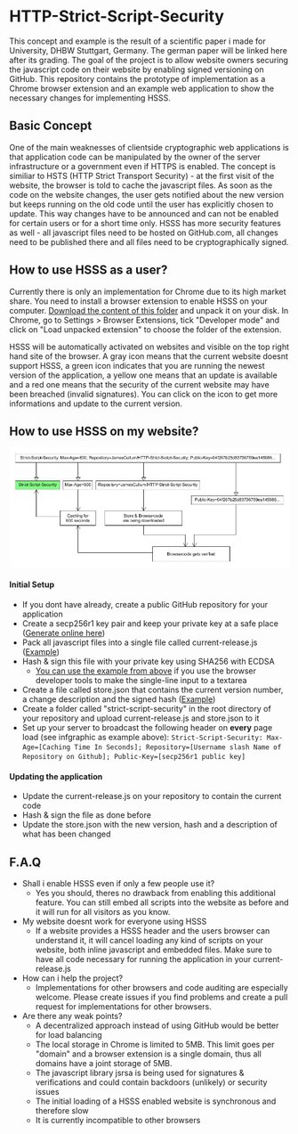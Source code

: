 # HTTP-Strict-Script-Security
This concept and example is the result of a scientific paper i made for University, DHBW Stuttgart, Germany. The german paper will be linked here after its grading. The goal of the project is to allow website owners securing the javascript code on their website by enabling signed versioning on GitHub. This repository contains the prototype of implementation as a Chrome browser extension and an example web application to show the necessary changes for implementing HSSS.

## Basic Concept
One of the main weaknesses of clientside cryptographic web applications is that application code can be manipulated by the owner of the server infrastructure or a government even if HTTPS is enabled. The concept is similiar to HSTS (HTTP Strict Transport Security) - at the first visit of the website, the browser is told to cache the javascript files. As soon as the code on the website changes, the user gets notified about the new version but keeps running on the old code until the user has explicitly chosen to update. This way changes have to be announced and can not be enabled for certain users or for a short time only. HSSS has more security features as well - all javascript files need to be hosted on GitHub.com, all changes need to be published there and all files need to be cryptographically signed.

## How to use HSSS as a user?
Currently there is only an implementation for Chrome due to its high market share. You need to install a browser extension to enable HSSS on your computer. [Download the content of this folder](https://github.com/JamesCullum/HTTP-Strict-Script-Security/tree/master/chrome-addon) and unpack it on your disk. In Chrome, go to Settings > Browser Extensions, tick "Developer mode" and click on "Load unpacked extension" to choose the folder of the extension.

HSSS will be automatically activated on websites and visible on the top right hand site of the browser. A gray icon means that the current website doesnt support HSSS, a green icon indicates that you are running the newest version of the application, a yellow one means that an update is available and a red one means that the security of the current website may have been breached (invalid signatures). You can click on the icon to get more informations and update to the current version.

## How to use HSSS on my website?
![Infographic](https://raw.githubusercontent.com/JamesCullum/HTTP-Strict-Script-Security/master/infographic.jpg)

#### Initial Setup
- If you dont have already, create a public GitHub repository for your application
- Create a secp256r1 key pair and keep your private key at a safe place ([Generate online here](http://kjur.github.io/jsrsasign/sample-ecdsa.html))
- Pack all javascript files into a single file called current-release.js ([Example](https://github.com/JamesCullum/HTTP-Strict-Script-Security/blob/master/strict-script-security/current-release.js))
- Hash & sign this file with your private key using SHA256 with ECDSA
  - [You can use the example from above](http://kjur.github.io/jsrsasign/sample-ecdsa.html) if you use the browser developer tools to make the single-line input to a textarea
- Create a file called store.json that contains the current version number, a change description and the signed hash ([Example](https://github.com/JamesCullum/HTTP-Strict-Script-Security/blob/master/strict-script-security/store.json))
- Create a folder called "strict-script-security" in the root directory of your repository and upload current-release.js and store.json to it
- Set up your server to broadcast the following header on **every** page load (see infgraphic as example above): `Strict-Script-Security: Max-Age=[Caching Time In Seconds]; Repository=[Username slash Name of Repository on Github]; Public-Key=[secp256r1 public key]`

#### Updating the application
- Update the current-release.js on your repository to contain the current code
- Hash & sign the file as done before
- Update the store.json with the new version, hash and a description of what has been changed

## F.A.Q
- Shall i enable HSSS even if only a few people use it?
  - Yes you should, theres no drawback from enabling this additional feature. You can still embed all scripts into the website as before and it will run for all visitors as you know.
- My website doesnt work for everyone using HSSS
  - If a website provides a HSSS header and the users browser can understand it, it will cancel loading any kind of scripts on your website, both inline javascript and embedded files. Make sure to have all code necessary for running the application in your current-release.js
- How can i help the project?
  - Implementations for other browsers and code auditing are especially welcome. Please create issues if you find problems and create a pull request for implementations for other browsers.
- Are there any weak points?
  - A decentralized approach instead of using GitHub would be better for load balancing
  - The local storage in Chrome is limited to 5MB. This limit goes per "domain" and a browser extension is a single domain, thus all domains have a joint storage of 5MB.
  - The javascript library jsrsa is being used for signatures & verifications and could contain backdoors (unlikely) or security issues
  - The initial loading of a HSSS enabled website is synchronous and therefore slow
  - It is currently incompatible to other browsers
